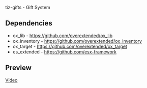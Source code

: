 tiz-gifts - Gift System

## Dependencies
* ox_lib - https://github.com/overextended/ox_lib
* ox_inventory - https://github.com/overextended/ox_inventory
* ox_target - https://github.com/overextended/ox_target
* es_extended - https://github.com/esx-framework
##  Preview
[Video](https://streamable.com/l46a61)
